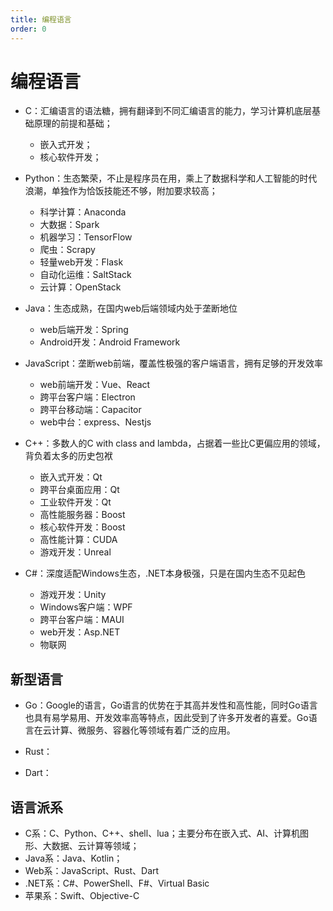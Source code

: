 ```yaml
---
title: 编程语言
order: 0
---
```


# 编程语言
+ C：汇编语言的语法糖，拥有翻译到不同汇编语言的能力，学习计算机底层基础原理的前提和基础；
   + 嵌入式开发；
   + 核心软件开发；

+ Python：生态繁荣，不止是程序员在用，乘上了数据科学和人工智能的时代浪潮，单独作为恰饭技能还不够，附加要求较高；
  + 科学计算：Anaconda
  + 大数据：Spark
  + 机器学习：TensorFlow
  + 爬虫：Scrapy
  + 轻量web开发：Flask
  + 自动化运维：SaltStack
  + 云计算：OpenStack

+ Java：生态成熟，在国内web后端领域内处于垄断地位
   + web后端开发：Spring
   + Android开发：Android Framework

+ JavaScript：垄断web前端，覆盖性极强的客户端语言，拥有足够的开发效率
  + web前端开发：Vue、React
  + 跨平台客户端：Electron
  + 跨平台移动端：Capacitor
  + web中台：express、Nestjs

+ C++：多数人的C with class and lambda，占据着一些比C更偏应用的领域，背负着太多的历史包袱
   + 嵌入式开发：Qt
   + 跨平台桌面应用：Qt
   + 工业软件开发：Qt
   + 高性能服务器：Boost
   + 核心软件开发：Boost
   + 高性能计算：CUDA
   + 游戏开发：Unreal

+ C#：深度适配Windows生态，.NET本身极强，只是在国内生态不见起色
  + 游戏开发：Unity
  + Windows客户端：WPF
  + 跨平台客户端：MAUI
  + web开发：Asp.NET
  + 物联网

## 新型语言
+ Go：Google的语言，Go语言的优势在于其高并发性和高性能，同时Go语言也具有易学易用、开发效率高等特点，因此受到了许多开发者的喜爱。Go语言在云计算、微服务、容器化等领域有着广泛的应用。

+ Rust：

+ Dart：


## 语言派系
+ C系：C、Python、C++、shell、lua；主要分布在嵌入式、AI、计算机图形、大数据、云计算等领域；
+ Java系：Java、Kotlin；
+ Web系：JavaScript、Rust、Dart
+ .NET系：C#、PowerShell、F#、Virtual Basic
+ 苹果系：Swift、Objective-C
